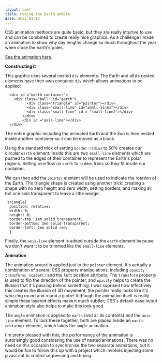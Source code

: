 ```yaml
---
layout: post
title: Making the Earth wobble
date: 2021-01-12
---
```

CSS animation methods are quite basic, but they are really intuitive to use and can be combined to create really nice graphics. As a challenge I made an animation to show why day lengths change so much throughout the year when close the earth's poles. 

[See the animation here](https://www.justinbailey.net/projects/earth-animation).

**Constructing it**

This graphic uses several nested `div` elements. The Earth and all its nested elements have their own container `div` which allows animations to be applied:

~~~~
  <div id ="earth-container">
	<div class="ball" id="earth">
          <div class="triangle" id="pointer"></div>
          <div class="small-line" id="small-line1"></div>
          <div class="small-line" id = "small-line2"></div>
        </div>
        <div id ="axis-line"></div> 
  </div>
~~~~

The entire graphic including the animated Earth and the Sun is then nested inside another container so it can be moved as a block. 

Using the standard trick of setting `border-radius` to 50% creates our circular `earth` element. Inside this are two `small-line` elements which are pushed to the edges of their container to represent the Earth's polar regions. Setting overflow on `earth` to `hidden` trims so they fit inside our container.

We can then add the `pointer` element will be used to indicate the rotation of the Earth. The triangle shape is created using another trick: creating a shape with no zero height and zero width, setting borders, and making all but one side transparent to leave a little wedge:

~~~~
.triangle{
  position: relative;
  width: 0; 
  height: 0; 
  border-top: 1em solid transparent;
  border-bottom: 1em solid transparent;
  border-left: 1em solid red;
  }
~~~~

Finally, the `axis-line` element is added outside the `earth` element because we don't want it to be trimmed like the `small-line` elements. 

**Animation**

The animation `around` is applied just to the `pointer` element. It's actually a combination of several CSS property manipulations, including `opacity` `transform: scaleX()` and the `left` position attribute. The `transform` property is used to flip the direction of the pointer, and `opacity` helps to create the illusion that it's passing behind something. I was suprised how effectively this creates the illusion of 3D movement; the pointer really looks like it's whizzing round and round a globe! Although the animation itself is really simple these layered effects make it much subtler; CSS's default ease in/out animation style also helps to make this look good. 

The `angle` animstion is applied to `earth` (and all its contents) and the `axis-line` element. To lock these together, both are placed inside an `earth-container` element, which takes the `angle` animation. 

I'm pretty pleased with this; the performance of the animation is surprisingly good considering the use of nested animations. There was no need on this occasion to synchronise the two separate animations, but it would be fun to follow this up with a project which involves injecting some javascript to control sequencing and timing. 
